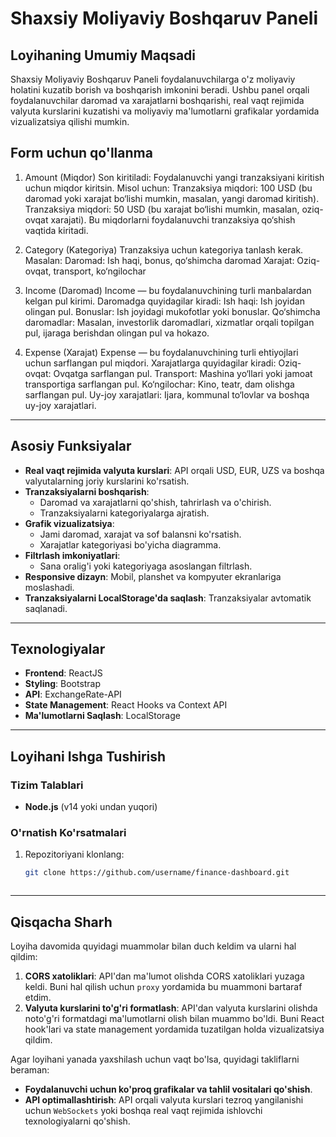 # Shaxsiy Moliyaviy Boshqaruv Paneli

## Loyihaning Umumiy Maqsadi
Shaxsiy Moliyaviy Boshqaruv Paneli foydalanuvchilarga o'z moliyaviy holatini kuzatib borish va boshqarish imkonini beradi. Ushbu panel orqali foydalanuvchilar daromad va xarajatlarni boshqarishi, real vaqt rejimida valyuta kurslarini kuzatishi va moliyaviy ma'lumotlarni grafikalar yordamida vizualizatsiya qilishi mumkin.

## Form uchun qo'llanma
1. Amount (Miqdor)
Son kiritiladi: Foydalanuvchi yangi tranzaksiyani kiritish uchun miqdor kiritsin. Misol uchun:
Tranzaksiya miqdori: 100 USD (bu daromad yoki xarajat bo‘lishi mumkin, masalan, yangi daromad kiritish).
Tranzaksiya miqdori: 50 USD (bu xarajat bo‘lishi mumkin, masalan, oziq-ovqat xarajati).
Bu miqdorlarni foydalanuvchi tranzaksiya qo‘shish vaqtida kiritadi.

2. Category (Kategoriya)
Tranzaksiya uchun kategoriya tanlash kerak. Masalan:
Daromad: Ish haqi, bonus, qo‘shimcha daromad
Xarajat: Oziq-ovqat, transport, ko‘ngilochar

3. Income (Daromad)
Income — bu foydalanuvchining turli manbalardan kelgan pul kirimi. Daromadga quyidagilar kiradi:
Ish haqi: Ish joyidan olingan pul.
Bonuslar: Ish joyidagi mukofotlar yoki bonuslar.
Qo‘shimcha daromadlar: Masalan, investorlik daromadlari, xizmatlar orqali topilgan pul, ijaraga berishdan olingan pul va hokazo.

4. Expense (Xarajat)
Expense — bu foydalanuvchining turli ehtiyojlari uchun sarflangan pul miqdori. Xarajatlarga quyidagilar kiradi:
Oziq-ovqat: Ovqatga sarflangan pul.
Transport: Mashina yo‘llari yoki jamoat transportiga sarflangan pul.
Ko‘ngilochar: Kino, teatr, dam olishga sarflangan pul.
Uy-joy xarajatlari: Ijara, kommunal to‘lovlar va boshqa uy-joy xarajatlari.

---

## Asosiy Funksiyalar
- **Real vaqt rejimida valyuta kurslari**: API orqali USD, EUR, UZS va boshqa valyutalarning joriy kurslarini ko'rsatish.
- **Tranzaksiyalarni boshqarish**:
  - Daromad va xarajatlarni qo'shish, tahrirlash va o'chirish.
  - Tranzaksiyalarni kategoriyalarga ajratish.
- **Grafik vizualizatsiya**:
  - Jami daromad, xarajat va sof balansni ko'rsatish.
  - Xarajatlar kategoriyasi bo'yicha diagramma.
- **Filtrlash imkoniyatlari**:
  - Sana oralig'i yoki kategoriyaga asoslangan filtrlash.
- **Responsive dizayn**: Mobil, planshet va kompyuter ekranlariga moslashadi.
- **Tranzaksiyalarni LocalStorage'da saqlash**: Tranzaksiyalar avtomatik saqlanadi.

---

## Texnologiyalar
- **Frontend**: ReactJS
- **Styling**: Bootstrap
- **API**: ExchangeRate-API
- **State Management**: React Hooks va Context API
- **Ma'lumotlarni Saqlash**: LocalStorage

---

## Loyihani Ishga Tushirish

### Tizim Talablari
- **Node.js** (v14 yoki undan yuqori)

### O'rnatish Ko'rsatmalari
1. Repozitoriyani klonlang:
   ```bash
   git clone https://github.com/username/finance-dashboard.git



---

## Qisqacha Sharh

Loyiha davomida quyidagi muammolar bilan duch keldim va ularni hal qildim:

1. **CORS xatoliklari**: API'dan ma'lumot olishda CORS xatoliklari yuzaga keldi. Buni hal qilish uchun `proxy` yordamida bu muammoni bartaraf etdim.
2. **Valyuta kurslarini to'g'ri formatlash**: API'dan valyuta kurslarini olishda noto'g'ri formatdagi ma'lumotlarni olish bilan muammo bo'ldi. Buni React hook'lari va state management yordamida tuzatilgan holda vizualizatsiya qildim.

Agar loyihani yanada yaxshilash uchun vaqt bo'lsa, quyidagi takliflarni beraman:

- **Foydalanuvchi uchun ko'proq grafikalar va tahlil vositalari qo'shish**.
- **API optimallashtirish**: API orqali valyuta kurslari tezroq yangilanishi uchun `WebSockets` yoki boshqa real vaqt rejimida ishlovchi texnologiyalarni qo'shish.
